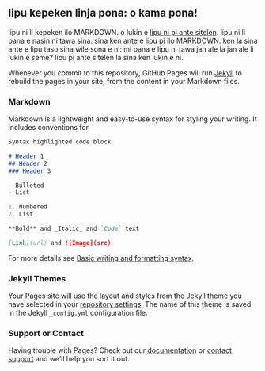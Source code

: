 ## lipu kepeken linja pona: o kama pona!

lipu ni li kepeken ilo MARKDOWN. o lukin e [lipu ni pi ante sitelen](https://github.com/joelthomastr/lipukepekenlinjapona/edit/gh-pages/index.md). lipu ni li pana e nasin ni tawa sina: sina ken ante e lipu pi ilo MARKDOWN. ken la sina ante e lipu taso sina wile sona e ni: mi pana e lipu ni tawa jan ale la jan ale li lukin e seme? lipu pi ante sitelen la sina ken lukin e ni.

Whenever you commit to this repository, GitHub Pages will run [Jekyll](https://jekyllrb.com/) to rebuild the pages in your site, from the content in your Markdown files.

### Markdown

Markdown is a lightweight and easy-to-use syntax for styling your writing. It includes conventions for

```markdown
Syntax highlighted code block

# Header 1
## Header 2
### Header 3

- Bulleted
- List

1. Numbered
2. List

**Bold** and _Italic_ and `Code` text

[Link](url) and ![Image](src)
```

For more details see [Basic writing and formatting syntax](https://docs.github.com/en/github/writing-on-github/getting-started-with-writing-and-formatting-on-github/basic-writing-and-formatting-syntax).

### Jekyll Themes

Your Pages site will use the layout and styles from the Jekyll theme you have selected in your [repository settings](https://github.com/joelthomastr/lipukepekenlinjapona/settings/pages). The name of this theme is saved in the Jekyll `_config.yml` configuration file.

### Support or Contact

Having trouble with Pages? Check out our [documentation](https://docs.github.com/categories/github-pages-basics/) or [contact support](https://support.github.com/contact) and we’ll help you sort it out.
